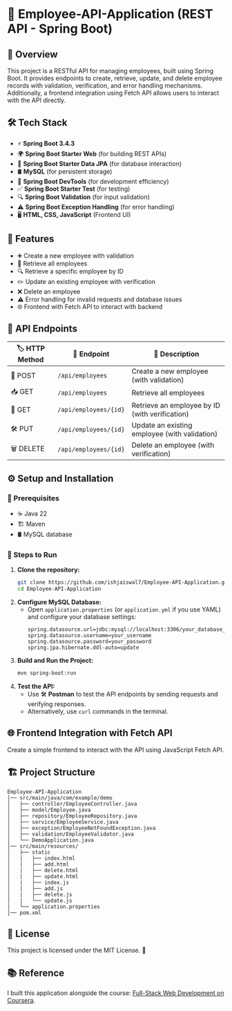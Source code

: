 # 🚀 Employee-API-Application (REST API - Spring Boot)

## 🌟 Overview
This project is a RESTful API for managing employees, built using Spring Boot. It provides endpoints to create, retrieve, update, and delete employee records with validation, verification, and error handling mechanisms. Additionally, a frontend integration using Fetch API allows users to interact with the API directly.

## 🛠️ Tech Stack
- ⚡ **Spring Boot 3.4.3**
- 🌍 **Spring Boot Starter Web** (for building REST APIs)
- 💾 **Spring Boot Starter Data JPA** (for database interaction)
- 🛢️ **MySQL** (for persistent storage)
- 🔄 **Spring Boot DevTools** (for development efficiency)
- ✅ **Spring Boot Starter Test** (for testing)
- 🔍 **Spring Boot Validation** (for input validation)
- ⚠️ **Spring Boot Exception Handling** (for error handling)
- 🖥️ **HTML, CSS, JavaScript** (Frontend UI)

## 🎯 Features
- ➕ Create a new employee with validation
- 📜 Retrieve all employees
- 🔍 Retrieve a specific employee by ID
- ✏️ Update an existing employee with verification
- ❌ Delete an employee
- ⚠️ Error handling for invalid requests and database issues
- 🌐 Frontend with Fetch API to interact with backend

## 📌 API Endpoints
| 🏷️ HTTP Method | 🔗 Endpoint | 📄 Description |
|------------|----------------|-------------|
| 📝 POST | `/api/employees` | Create a new employee (with validation) |
| 📥 GET | `/api/employees` | Retrieve all employees |
| 🔎 GET | `/api/employees/{id}` | Retrieve an employee by ID (with verification) |
| 🛠️ PUT | `/api/employees/{id}` | Update an existing employee (with validation) |
| 🗑️ DELETE | `/api/employees/{id}` | Delete an employee (with verification) |

## ⚙️ Setup and Installation
### 📌 Prerequisites
- ☕ Java 22
- 🏗️ Maven
- 🛢️ MySQL database

### 🚀 Steps to Run
1. **Clone the repository:**
   ```sh
   git clone https://github.com/ishjaiswal7/Employee-API-Application.git
   cd Employee-API-Application
   ```
2. **Configure MySQL Database:**
   - Open `application.properties` (or `application.yml` if you use YAML) and configure your database settings:
     ```properties
     spring.datasource.url=jdbc:mysql://localhost:3306/your_database_name
     spring.datasource.username=your_username
     spring.datasource.password=your_password
     spring.jpa.hibernate.ddl-auto=update
     ```
3. **Build and Run the Project:**
   ```sh
   mvn spring-boot:run
   ```
4. **Test the API:**
   - Use 🛠️ **Postman** to test the API endpoints by sending requests and verifying responses.
   - Alternatively, use `curl` commands in the terminal.

## 🌐 Frontend Integration with Fetch API
Create a simple frontend to interact with the API using JavaScript Fetch API.

## 🏗️ Project Structure
```
Employee-API-Application
│── src/main/java/com/example/demo
│   ├── controller/EmployeeController.java
│   ├── model/Employee.java
│   ├── repository/EmployeeRepository.java
│   ├── service/EmployeeService.java
│   ├── exception/EmployeeNotFoundException.java
│   ├── validation/EmployeeValidator.java
│   └── DemoApplication.java
│── src/main/resources/
│   ├── static
│   |   ├── index.html 
│   |   ├── add.html
│   |   ├── delete.html
│   |   ├── update.html
│   |   ├── index.js 
│   |   ├── add.js
│   |   ├── delete.js
│   |   └── update.js
|   └── application.properties
│── pom.xml
```

## 📜 License
This project is licensed under the MIT License. 📄

## 📚 Reference

I built this application alongside the course: [Full-Stack Web Development on Coursera](https://www.coursera.org/learn/fullstack-web-development?specialization=amazon-junior-software-developer).
